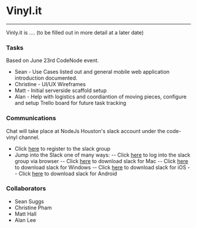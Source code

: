 # Vinyl.it
------

Vinly.it is .... (to be filled out in more detail at a later date)


### Tasks
Based on June 23rd CodeNode event.
- Sean - Use Cases listed out and general mobile web application introduction documented.
- Christine - UI/UX Wireframes
- Matt - Initial serverside scaffold setup
- Alan - Help with logistics and coordiantion of moving pieces, configure and setup Trello board for future task tracking

### Communications
Chat will take place at NodeJs Houston's slack account under the code-vinyl channel.
- Click [here](http://chat.nodejshouston.com/) to register to the slack group
- Jump into the Slack one of many ways:
-- Click [here](https://nodejshouston.slack.com/) to log into the slack group via browser
-- Click [here](https://itunes.apple.com/app/slack/id803453959?ls=1&mt=12) to download slack for Mac
-- Click [here](https://babeljs.slack.com/ssb/download-win) to download slack for Windows
-- Click [here](https://itunes.apple.com/app/slack-app/id618783545?ls=1&mt=8) to download slack for iOS
-- Click [here](https://play.google.com/store/apps/details?id=com.Slack) to download slack for Android

### Collaborators
- Sean Suggs
- Christine Pham
- Matt Hall
- Alan Lee
